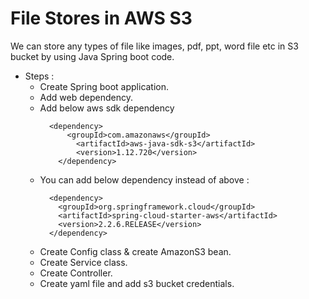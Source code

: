 # File Stores in AWS S3

We can store any types of file like images, pdf, ppt, word file etc in S3 bucket by using Java Spring boot code.

- Steps :
  - Create Spring boot application.
  - Add web dependency.
  - Add below aws sdk dependency
    ```
      <dependency>
  		  <groupId>com.amazonaws</groupId>
  			<artifactId>aws-java-sdk-s3</artifactId>
  			<version>1.12.720</version>
  		</dependency>
    ```
  - You can add below dependency instead of above :
    ```
      <dependency>
        <groupId>org.springframework.cloud</groupId>
        <artifactId>spring-cloud-starter-aws</artifactId>
        <version>2.2.6.RELEASE</version>
      </dependency>

    ```
  - Create Config class & create AmazonS3 bean.
  - Create Service class.
  - Create Controller.
  - Create yaml file and add s3 bucket credentials.
